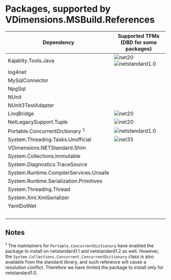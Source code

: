 # Packages, supported by VDimensions.MSBuild.References

|Dependency|Supported TFMs (DBD for some packages)|
|-|-|
|Kajabity.Tools.Java|![net20](https://img.shields.io/badge/net20-darkgreen.svg) ![netstandard1.0](https://img.shields.io/badge/netstandard1.0-darkgreen.svg)|
|log4net||
|MySqlConnector||
|NpgSql||
|NUnit||
|NUnit3TestAdapter||
|LinqBridge|![net20](https://img.shields.io/badge/net20-darkgreen.svg)|
|NetLegacySupport.Tuple|![net20](https://img.shields.io/badge/net20-darkgreen.svg)|
|Portable.ConcurrentDictionary <sup>1</sup>|![netstandard1.0](https://img.shields.io/badge/netstandard1.0-darkgreen.svg)|
|System.Threading.Tasks.Unofficial|![net35](https://img.shields.io/badge/net35-darkgreen.svg)|
|VDimensions.NETStandard.Shim||
|System.Collections.Immutable||
|System.Diagnostics.TraceSource||
|System.Runtime.CompilerServices.Unsafe||
|System.Runtime.Serialization.Primitives||
|System.Threading.Thread||
|System.Xml.XmlSerializer||
|YamlDotNet||
|&nbsp;|&nbsp;|


## Notes

<sup>1</sup> The maintainers for `Portable.ConcurrentDictionary` have enabled the package to install on netstandard1.1 and netstandard1.2 as well. However,
the `System.Collections.Concurrent.ConcurrentDictionary` class is also available from the standard library, and such reference will cause a resolution conflict. Therefore we have limited the package to install only for netstandard1.0.  
